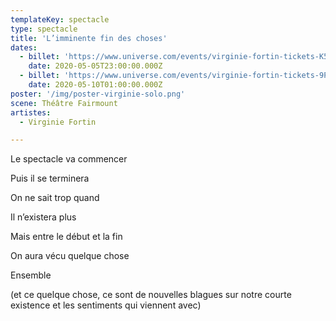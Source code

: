 ```yaml
---
templateKey: spectacle
type: spectacle
title: 'L’imminente fin des choses'
dates: 
  - billet: 'https://www.universe.com/events/virginie-fortin-tickets-K5809D'
    date: 2020-05-05T23:00:00.000Z
  - billet: 'https://www.universe.com/events/virginie-fortin-tickets-9PC1T3'
    date: 2020-05-10T01:00:00.000Z
poster: '/img/poster-virginie-solo.png'
scene: Théâtre Fairmount
artistes:
  - Virginie Fortin

---
```

Le spectacle va commencer

Puis il se terminera

On ne sait trop quand 

Il n’existera plus 	

Mais entre le début et la fin 

On aura vécu quelque chose 

Ensemble 

(et ce quelque chose, ce sont de nouvelles blagues sur notre courte existence et les sentiments qui viennent avec)
